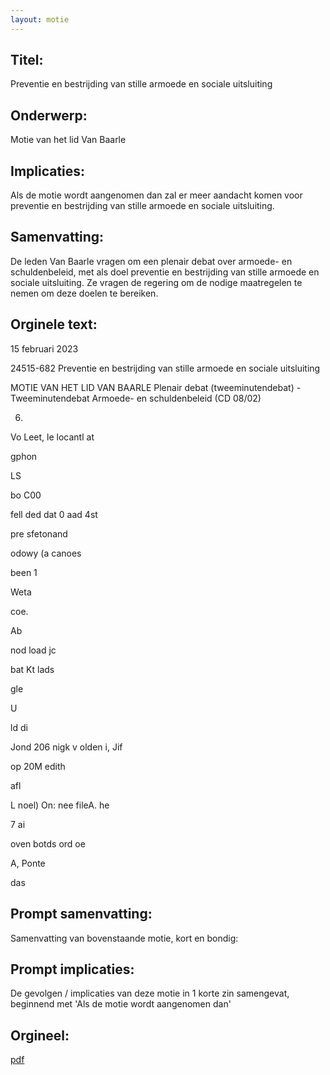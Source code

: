 ```yaml
---
layout: motie
---
```

## Titel:
Preventie en bestrijding van stille armoede en sociale uitsluiting
## Onderwerp:
Motie van het lid Van Baarle
## Implicaties:

Als de motie wordt aangenomen dan zal er meer aandacht komen voor preventie en bestrijding van stille armoede en sociale uitsluiting.
## Samenvatting:

De leden Van Baarle vragen om een plenair debat over armoede- en schuldenbeleid, met als doel preventie en bestrijding van stille armoede en sociale uitsluiting. Ze vragen de regering om de nodige maatregelen te nemen om deze doelen te bereiken.
## Orginele text:


15 februari 2023

24515-682
Preventie en bestrijding van stille armoede en sociale uitsluiting

MOTIE VAN HET LID VAN BAARLE
Plenair debat (tweeminutendebat) - Tweeminutendebat Armoede- en schuldenbeleid (CD 08/02)

6)

Vo Leet,
le locantl at

gphon

LS

bo C00

fell ded
dat 0 aad 4st

pre sfetonand

odowy (a canoes

been 1

Weta

coe.

Ab

nod load jc

bat Kt
lads

gle

U

ld di

Jond 206 nigk v olden
i, Jif

op 20M edith

afl

L noel) On:
nee fileA. he

7 ai

oven botds ord oe

A, Ponte

das


## Prompt samenvatting:
Samenvatting van bovenstaande motie, kort en bondig:


## Prompt implicaties:
De gevolgen / implicaties van deze motie in 1 korte zin samengevat, beginnend met 'Als de motie wordt aangenomen dan' 

## Orgineel:
[pdf](https://gegevensmagazijn.tweedekamer.nl/OData/v4/2.0/Document(6a7a264a-fd2e-493b-afd1-9b131fed6c72)/resource)
